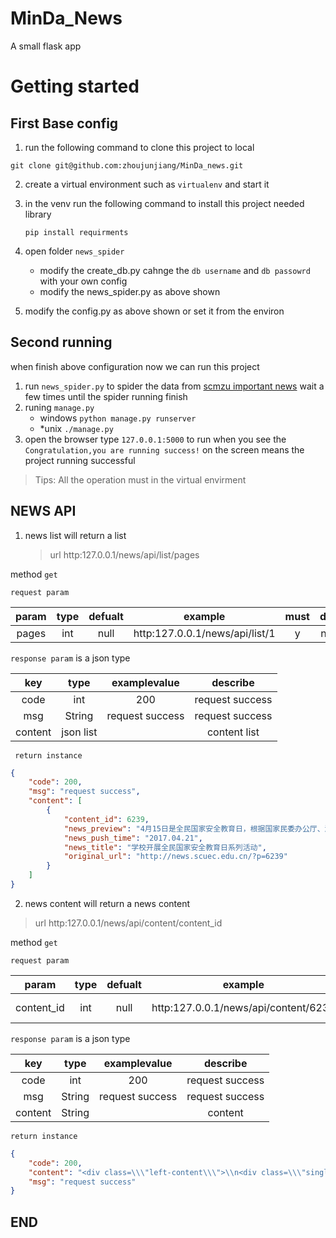 
# MinDa_News
A small flask app

# Getting started
## First Base config
1. run the following  command to clone this project to local

 `git clone git@github.com:zhoujunjiang/MinDa_news.git`

2. create a virtual environment such as `virtualenv` and start it
3. in the venv run the following command to install this project needed library

    `pip install requirments`

4. open folder `news_spider`
    - modify the create_db.py cahnge the `db username` and `db passowrd` with your own config
    - modify the news_spider.py as above shown

5. modify the config.py as above shown or set it from the environ

## Second running

when finish above configuration now we can run this project

1. run `news_spider.py` to spider the data from [scmzu important news](http://news.scuec.edu.cn/?cat)
    wait a few times until the spider running finish
2. runing `manage.py`
    - windows  `python manage.py runserver`
    - *unix `./manage.py`
3. open the browser type `127.0.0.1:5000` to run when you see the `Congratulation,you are running success!` on the screen means the project running successful

>Tips: All the operation must in the virtual envirment

## NEWS API

1. news list will return a list
    >url http:127.0.0.1/news/api/list/pages

method `get`


`request param`

| param        | type   |  defualt  |example |must | describe |
| :--------:  | :-----:  | :----:  |:---:|:---:|:---:|
| pages| int|null|http:127.0.0.1/news/api/list/1|y|news list|

`response param`  is a json type
    
| key        | type   |  examplevalue   | describe |
| :--------:  | :-----:  | :----:  |:---:|
| code        |     int| 200      | request success|
|msg        | String|request success|request success|
|content|json list||content list|

` return instance`

```json
{
    "code": 200,
    "msg": "request success",
    "content": [
        {
            "content_id": 6239,
            "news_preview": "4月15日是全民国家安全教育日，根据国家民委办公厅、湖北省教育厅等相关文件和通知精神，学校精心部署、全面开展全民国家安全教育日“十个一”系列活动，即组织一次校党 ",
            "news_push_time": "2017.04.21",
            "news_title": "学校开展全民国家安全教育日系列活动",
            "original_url": "http://news.scuec.edu.cn/?p=6239"
        }
    ]
}
```



2. news content will return a news content
 >url http:127.0.0.1/news/api/content/content_id

method `get`

`request param`

| param        | type   |  defualt  |example |must | describe |
| :--------:  | :-----:  | :----:  |:---:|:---:|:---:|
| content_id| int|null|http:127.0.0.1/news/api/content/6239|y|news content|


`response param`  is a json type

| key        | type   |  examplevalue   | describe |
| :--------:  | :-----:  | :----:  |:---:|
| code        |     int| 200      | request success|
|msg        | String|request success|request success|
|content|String| |content |


`return instance`

```json
{
    "code": 200,
    "content": "<div class=\\\"left-content\\\">\\n<div class=\\\"single-header\\\">\\n<h2>我校学生团队荣获国际企业管理挑战赛中国赛区一等奖</h2>\\n<h3></h3>\\n<p><span class=\\\"s-time\\\">2017-03-27    11:12:14</span>\\n<span class=\\\"s-author\\\">    作者：潘文捷 董银红</span>\\n<span class=\\\"s-view\\\">    阅读量：1,202</span></p>\\n</div>\\n<div class=\\\"single-content\\\">\\n<p>近日，国际企业管理挑战赛组委会发来喜讯，由我校学生组成的“浪里个浪”团队在第37届艾迪国际杯国际企业管理挑战赛(Global Management Challenge，简称GMC)中国赛区比赛中表现优异，获得一等奖。</p>\\n<p>GMC是起源于欧洲的全球最大规模的企业管理比赛，被誉为企业管理模拟的奥林匹克大赛。GMC比赛以管理决策为核心，涉及企业发展战略、生产、研发、营销、人力资源、投资及财务等方面，通过最大限度地模拟公司在市场经济条件下的真实运作状况，为同学们培养和加强统观全局、系统思考、正确决策、灵活应变的能力提供了平台。2016年度GMC中国赛区共有来自全国150多所高校的近2000支队伍参赛，经过初赛、复赛、半决赛的层层选拔，历时四个月，最终有16支代表队在全国决赛（分为准决赛、总决赛）中进行了巅峰对决。</p>\\n<p>我校对该赛事高度重视，创新创业学院、管理学院通过线上和线下渠道进行宣传，组织全校学生统一报名，并为参赛队伍提供专业培训，营造了良好的参赛氛围。我校师生表现出极大热情，全校共有60支团队参加了该项赛事，其中29支队伍拿到复赛参赛权，最终有5支队伍进入半决赛，1支队伍闯进全国总决赛。我校“浪里个浪”学生团队在管理学院张秋来、董银红两位老师的指导下荣获全国一等奖，这也是我校在该项赛事中第二次获得全国一等奖。</p>\\n<p style=\\\"text-align: right;\\\">（编辑：杨征  来源：创新创业学院）</p>\\n<div class=\\\"thumbnail\\\"></div>\\n</div>\\n</div>",
    "msg": "request success"
}
```

## END
